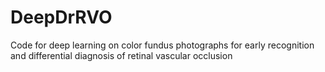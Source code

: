 # DeepDrRVO
Code for deep learning on color fundus photographs for early recognition and differential diagnosis of retinal vascular occlusion
